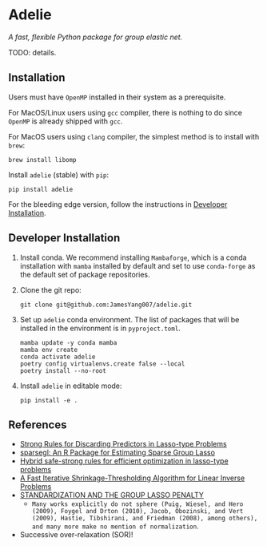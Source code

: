 # Adelie

_A fast, flexible Python package for group elastic net._

TODO: details.

## Installation

Users must have `OpenMP` installed in their system as a prerequisite.

For MacOS/Linux users using `gcc` compiler,
there is nothing to do since
`OpenMP` is already shipped with `gcc`.

For MacOS users using `clang` compiler, the simplest method is to install with `brew`:
```
brew install libomp
```

Install `adelie` (stable) with `pip`:
```
pip install adelie
```

For the bleeding edge version, follow the instructions in [Developer Installation](#developer-installation).

## Developer Installation

1. Install conda. We recommend installing `Mambaforge`, which is a conda installation with
`mamba` installed by default and set to use `conda-forge` as the default set of package repositories.

2. Clone the git repo:
    ```
    git clone git@github.com:JamesYang007/adelie.git
    ```

3. Set up `adelie` conda environment. The list of packages that will be installed in the environment
is in `pyproject.toml`.
    ```
    mamba update -y conda mamba
    mamba env create
    conda activate adelie
    poetry config virtualenvs.create false --local
    poetry install --no-root
    ```

4. Install `adelie` in editable mode:
    ```
    pip install -e .
    ```

## References

- [Strong Rules for Discarding Predictors in Lasso-type Problems](https://www.stat.cmu.edu/~ryantibs/papers/strongrules.pdf)
- [sparsegl: An R Package for Estimating Sparse Group Lasso](https://arxiv.org/abs/2208.02942)
- [Hybrid safe-strong rules for efficient optimization in lasso-type problems](https://arxiv.org/abs/1704.08742)
- [A Fast Iterative Shrinkage-Thresholding Algorithm
for Linear Inverse Problems](https://www.cs.cmu.edu/afs/cs/Web/People/airg/readings/2012_02_21_a_fast_iterative_shrinkage-thresholding.pdf)
- [STANDARDIZATION AND THE GROUP LASSO PENALTY](https://www.ncbi.nlm.nih.gov/pmc/articles/PMC4527185/)
    - `Many works explicitly do not sphere (Puig, Wiesel, and Hero (2009), Foygel and Drton (2010), Jacob, Obozinski, and Vert (2009), Hastie, Tibshirani, and Friedman (2008), among others), and many more make no mention of normalization`.
- Successive over-relaxation (SOR)!